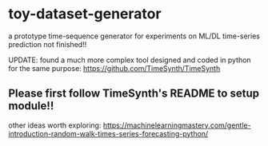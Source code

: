 # toy-dataset-generator
a prototype time-sequence generator for experiments on ML/DL time-series prediction
not finished!!

UPDATE:
found a much more complex tool designed and coded in python for the same purpose:
https://github.com/TimeSynth/TimeSynth
## Please first follow TimeSynth's README to setup module!!
other ideas worth exploring:
https://machinelearningmastery.com/gentle-introduction-random-walk-times-series-forecasting-python/
